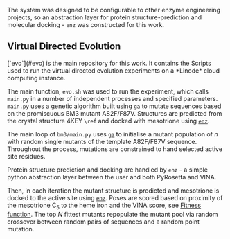 The system was designed to be configurable to other enzyme engineering projects, so an abstraction layer for protein structure-prediction and molecular docking - `enz` was constructed for this work.


<h2 id="vde"> Virtual Directed Evolution </h2>
[`evo`](#evo) is the main repository for this work. It contains the Scripts used to run the virtual directed evolution experiments on a *Linode* cloud computing instance.

The main function, `evo.sh` was used to run the experiment, which calls `main.py` in a number of independent processes and specified parameters.
`main.py` uses a genetic algorithm built using [`ga`](ga) to mutate sequences based on the promiscuous BM3 mutant A82F/F87V.
Structures are predicted from the crystal structure 4KEY `\ref` and docked with mesotrione using [`enz`](#enz).

The main loop of `bm3/main.py` uses [`ga`](ga) to initialise a mutant population of $n$ with random single mutants of the template A82F/F87V sequence. Throughout the process, mutations are constrained to hand selected active site residues.

Protein structure prediction and docking are handled by `enz` - a simple python abstraction layer between the user and both PyRosetta and VINA.

Then, in each iteration the mutant structure is predicted and mesotrione is docked to the active site using [`enz`](#enz).
Poses are scored based on proximity of the mesotrione C<sub>5</sub> to the heme iron and the VINA score, see [Fitness function](sfxn).
The top $N%$ fittest mutants repopulate the mutant pool via random crossover between random pairs of sequences and a random point mutation.


